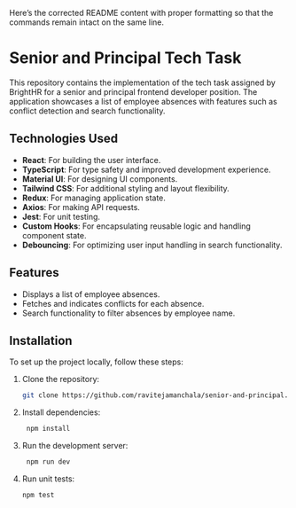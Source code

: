 Here’s the corrected README content with proper formatting so that the commands remain intact on the same line.

# Senior and Principal Tech Task

This repository contains the implementation of the tech task assigned by BrightHR for a senior and principal frontend developer position. The application showcases a list of employee absences with features such as conflict detection and search functionality.

## Technologies Used

- **React**: For building the user interface.
- **TypeScript**: For type safety and improved development experience.
- **Material UI**: For designing UI components.
- **Tailwind CSS**: For additional styling and layout flexibility.
- **Redux**: For managing application state.
- **Axios**: For making API requests.
- **Jest**: For unit testing.
- **Custom Hooks**: For encapsulating reusable logic and handling component state.
- **Debouncing**: For optimizing user input handling in search functionality.

## Features

- Displays a list of employee absences.
- Fetches and indicates conflicts for each absence.
- Search functionality to filter absences by employee name.

## Installation

To set up the project locally, follow these steps:

1. Clone the repository:
   ```bash
   git clone https://github.com/ravitejamanchala/senior-and-principal.git 

2. Install dependencies:
   ```bash
    npm install
2. Run the development server:
   ```bash
    npm run dev
2. Run unit tests:
   ```bash 
   npm test
